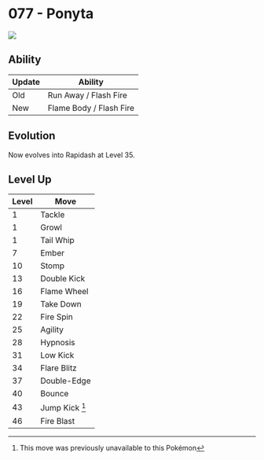 # 077 - Ponyta
![][077]

## Ability

Update | Ability
---    | ---
Old    | Run Away / Flash Fire
New    | Flame Body / Flash Fire

## Evolution
Now evolves into Rapidash at Level 35.

## Level Up

Level | Move
---   | ---
  1   | Tackle
  1   | Growl
  1   | Tail Whip
  7   | Ember
 10   | Stomp
 13   | Double Kick
 16   | Flame Wheel
 19   | Take Down
 22   | Fire Spin
 25   | Agility
 28   | Hypnosis
 31   | Low Kick
 34   | Flare Blitz
 37   | Double-Edge
 40   | Bounce
 43   | Jump Kick [^1]
 46   | Fire Blast




[^1]: This move was previously unavailable to this Pokémon

[077]: ../img/pokemon/077.png
